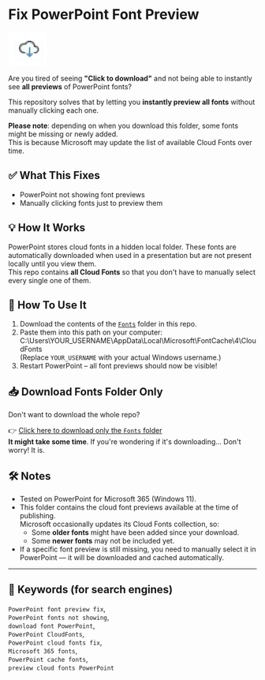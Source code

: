 # Fix PowerPoint Font Preview

![PowerPoint font preview issue](assets/preview.png)  

Are you tired of seeing **"Click to download"** and not being able to instantly see **all previews** of PowerPoint fonts?  

This repository solves that by letting you **instantly preview all fonts** without manually clicking each one.  

**Please note**: depending on when you download this folder, some fonts might be missing or newly added.  
This is because Microsoft may update the list of available Cloud Fonts over time.  

## ✅ What This Fixes

- PowerPoint not showing font previews  
- Manually clicking fonts just to preview them  

## 💡 How It Works

PowerPoint stores cloud fonts in a hidden local folder. These fonts are automatically downloaded when used in a presentation but are not present locally until you view them.  
This repo contains **all Cloud Fonts** so that you don't have to manually select every single one of them.  

## 📁 How To Use It

1. Download the contents of the [`Fonts`](./Fonts) folder in this repo.  
2. Paste them into this path on your computer:  
   C:\Users\YOUR_USERNAME\AppData\Local\Microsoft\FontCache\4\CloudFonts  
   (Replace `YOUR_USERNAME` with your actual Windows username.)  
3. Restart PowerPoint – all font previews should now be visible!  

## 📥 Download Fonts Folder Only  

Don't want to download the whole repo?  

👉 [Click here to download only the `Fonts` folder](https://download-directory.github.io/?url=https://github.com/LeoAlb208/PowerPoint-Font-Preview-Fix/tree/main/Fonts)  
**It might take some time**. If you're wondering if it's downloading... Don't worry! It is.  

## 🛠️ Notes  

- Tested on PowerPoint for Microsoft 365 (Windows 11).  
- This folder contains the cloud font previews available at the time of publishing.  
  Microsoft occasionally updates its Cloud Fonts collection, so:  
  - Some **older fonts** might have been added since your download.  
  - Some **newer fonts** may not be included yet.  
- If a specific font preview is still missing, you need to manually select it in PowerPoint — it will be downloaded and cached automatically.  

---

## 🔗 Keywords (for search engines)  

`PowerPoint font preview fix`,  
`PowerPoint fonts not showing`,  
`download font PowerPoint`,  
`PowerPoint CloudFonts`,  
`PowerPoint cloud fonts fix`,  
`Microsoft 365 fonts`,  
`PowerPoint cache fonts`,  
`preview cloud fonts PowerPoint`
